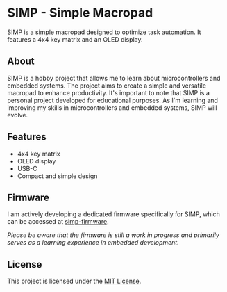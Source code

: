 # SIMP - Simple Macropad

SIMP is a simple macropad designed to optimize task automation. It features a 4x4 key matrix and an OLED display.

## About

SIMP is a hobby project that allows me to learn about microcontrollers and embedded systems. The project aims to create a simple and versatile macropad to enhance productivity. It's important to note that SIMP is a personal project developed for educational purposes. As I'm learning and improving my skills in microcontrollers and embedded systems, SIMP will evolve.

## Features

- 4x4 key matrix 
- OLED display 
- USB-C
- Compact and simple design

## Firmware

I am actively developing a dedicated firmware specifically for SIMP, which can be accessed at [simp-firmware](https://github.com/leonbcode/simp-firmware).

*Please be aware that the firmware is still a work in progress and primarily serves as a learning experience in embedded development.*

## License

This project is licensed under the [MIT License](LICENSE).
